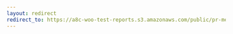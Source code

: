 ```yaml
---
layout: redirect
redirect_to: https://a8c-woo-test-reports.s3.amazonaws.com/public/pr-merge/38987/api/index.html
---
```

